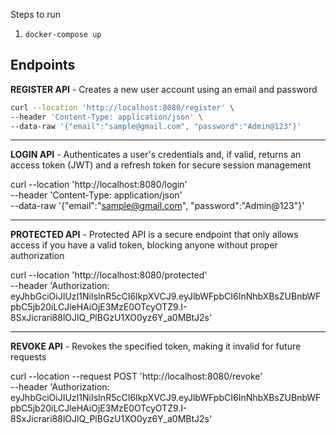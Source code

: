 Steps to run

1. `docker-compose up`

## Endpoints

**REGISTER API** -
Creates a new user account using an email and password
```bash
curl --location 'http://localhost:8080/register' \
--header 'Content-Type: application/json' \
--data-raw '{"email":"sample@gmail.com", "password":"Admin@123"}'
```
-------------------------------------------------------------------

**LOGIN API** -
Authenticates a user's credentials and, if valid, returns an access token (JWT) and a refresh token for secure session management

curl --location 'http://localhost:8080/login' \
--header 'Content-Type: application/json' \
--data-raw '{"email":"sample@gmail.com", "password":"Admin@123"}'

-------------------------------------------------------------------

**PROTECTED API** -
Protected API is a secure endpoint that only allows access if you have a valid token, blocking anyone without proper authorization

curl --location 'http://localhost:8080/protected' \
--header 'Authorization: eyJhbGciOiJIUzI1NiIsInR5cCI6IkpXVCJ9.eyJlbWFpbCI6InNhbXBsZUBnbWFpbC5jb20iLCJleHAiOjE3MzE0OTcyOTZ9.I-8SxJicrari88lOJlQ_PlBGzU1XO0yz6Y_a0MBtJ2s'

-------------------------------------------------------------------

**REVOKE API** -
Revokes the specified token, making it invalid for future requests

curl --location --request POST 'http://localhost:8080/revoke' \
--header 'Authorization: eyJhbGciOiJIUzI1NiIsInR5cCI6IkpXVCJ9.eyJlbWFpbCI6InNhbXBsZUBnbWFpbC5jb20iLCJleHAiOjE3MzE0OTcyOTZ9.I-8SxJicrari88lOJlQ_PlBGzU1XO0yz6Y_a0MBtJ2s'
